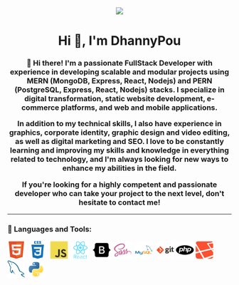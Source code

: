 <div id="header" align="center">
    <img src="https://media.giphy.com/media/RbDKaczqWovIugyJmW/giphy.gif" width="200" />
    <h1 align="center">Hi 👋, I'm DhannyPou</h1>
    <h3 align="center">👋 Hi there! I'm a passionate FullStack Developer with experience in developing scalable and modular projects using MERN (MongoDB, Express, React, Nodejs) and PERN (PostgreSQL, Express, React, Nodejs) stacks. I specialize in digital transformation, static website development, e-commerce platforms, and web and mobile applications.

In addition to my technical skills, I also have experience in graphics, corporate identity, graphic design and video editing, as well as digital marketing and SEO. I love to be constantly learning and improving my skills and knowledge in everything related to technology, and I'm always looking for new ways to enhance my abilities in the field.

If you're looking for a highly competent and passionate developer who can take your project to the next level, don't hesitate to contact me!</h3>
</div>

<div id="badges" align="center">
    <a href="https://www.linkedin.com/in/danielapourrieux" target="_blank">
    </a>
   
</div>

---

<div align="left">
    <h3>🔨 Languages and Tools:</h3>
    <div>
        <img src="https://github.com/devicons/devicon/blob/master/icons/html5/html5-original.svg" title="HTML5" alt="HTML" width="40" height="40"/>&nbsp;
        <img src="https://github.com/devicons/devicon/blob/master/icons/css3/css3-plain-wordmark.svg"  title="CSS3" alt="CSS" width="40" height="40"/>&nbsp;
        <img src="https://github.com/devicons/devicon/blob/master/icons/javascript/javascript-original.svg" title="JavaScript" alt="JavaScript" width="40" height="40"/>&nbsp;
        <img src="https://github.com/devicons/devicon/blob/master/icons/react/react-original-wordmark.svg" title="React" alt="React" width="40" height="40"/>&nbsp;
        <img src="https://github.com/devicons/devicon/blob/master/icons/bootstrap/bootstrap-plain.svg" title="Bootstrap" alt="Bootstrap" width="40" height="40"/>&nbsp;
        <img src="https://github.com/devicons/devicon/blob/master/icons/sass/sass-original.svg" title="Sass" alt="Sass" width="40" height="40"/>&nbsp;
        <img src="https://github.com/devicons/devicon/blob/master/icons/mysql/mysql-original-wordmark.svg" title="MySQL"  alt="MySQL" width="40" height="40"/>&nbsp;
        <img src="https://github.com/devicons/devicon/blob/master/icons/git/git-original-wordmark.svg" title="Git" **alt="Git" width="40" height="40"/>
        <img src="https://github.com/devicons/devicon/blob/master/icons/php/php-plain.svg" title="Git" **alt="Git" width="40" height="40"/>
        <img src="https://github.com/devicons/devicon/blob/master/icons/laravel/laravel-plain.svg" title="Git" **alt="Git" width="40" height="40"/>
        <img src="https://github.com/devicons/devicon/blob/master/icons/mysql/mysql-plain.svg" title="Git" **alt="Git" width="40" height="40"/>
        <img src="https://github.com/devicons/devicon/blob/master/icons/python/python-original.svg" title="Git" **alt="Git" width="40" height="40"/>
      </div>
</div>
